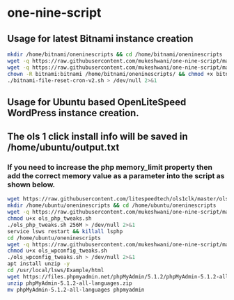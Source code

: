 # one-nine-script
## Usage for latest Bitnami instance creation
```bash
mkdir /home/bitnami/oneninescripts && cd /home/bitnami/oneninescripts
wget -q https://raw.githubusercontent.com/mukeshwani/one-nine-script/main/bitnami-file-reset-cron-v2.sh
wget -q https://raw.githubusercontent.com/mukeshwani/one-nine-script/main/bitnami-file-reset-commands-v2.sh
chown -R bitnami:bitnami /home/bitnami/oneninescripts/ && chmod +x bitnami-file-reset-cron-v2.sh && chmod +x bitnami-file-reset-commands-v2.sh
./bitnami-file-reset-cron-v2.sh > /dev/null 2>&1
```

## Usage for Ubuntu based OpenLiteSpeed WordPress instance creation.
## The ols 1 click install info will be saved in /home/ubuntu/output.txt
### If you need to increase the php memory_limit property then add the correct memory value as a parameter into the script as shown below.
```bash
wget https://raw.githubusercontent.com/litespeedtech/ols1clk/master/ols1clk.sh && bash ols1clk.sh --wordpress --quiet > /home/ubuntu/output.txt
mkdir /home/ubuntu/oneninescripts && cd /home/ubuntu/oneninescripts
wget -q https://raw.githubusercontent.com/mukeshwani/one-nine-script/main/ols_php_tweaks.sh
chmod u+x ols_php_tweaks.sh
./ols_php_tweaks.sh 256M > /dev/null 2>&1
service lsws restart && killall lsphp
cd /home/ubuntu/oneninescripts
wget -q https://raw.githubusercontent.com/mukeshwani/one-nine-script/main/ols_wpconfig_tweaks.sh
chmod u+x ols_wpconfig_tweaks.sh
./ols_wpconfig_tweaks.sh > /dev/null 2>&1
apt install unzip -y
cd /usr/local/lsws/Example/html
wget https://files.phpmyadmin.net/phpMyAdmin/5.1.2/phpMyAdmin-5.1.2-all-languages.zip
unzip phpMyAdmin-5.1.2-all-languages.zip
mv phpMyAdmin-5.1.2-all-languages phpmyadmin
```
##
